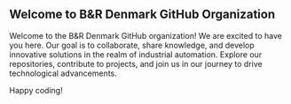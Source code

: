 ## Welcome to B&R Denmark GitHub Organization

Welcome to the B&R Denmark GitHub organization! We are excited to have you here. Our goal is to collaborate, share knowledge, and develop innovative solutions in the realm of industrial automation. Explore our repositories, contribute to projects, and join us in our journey to drive technological advancements.

Happy coding!
